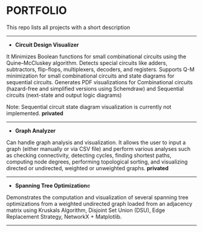 # PORTFOLIO
This repo lists all projects with a short description

---

- **Circuit Design Visualizer**

It Minimizes Boolean functions for small combinational circuits using the Quine–McCluskey algorithm. Detects special circuits like adders, subtractors, flip-flops, multiplexers, decoders, and registers. Supports Q-M minimization for small combinational circuits and state diagrams for sequential circuits. Generates PDF visualizations for Combinational circuits (hazard-free and simplified versions using Schemdraw) and Sequential circuits (next-state and output logic diagrams)

Note: Sequential circuit state diagram visualization is currently not implemented.
**privated**

---

- **Graph Analyzer**

Can handle graph analysis and visualization. It allows the user to input a graph (either manually or via CSV file) and perform various analyses such as checking connectivity, detecting cycles, finding shortest paths, computing node degrees, performing topological sorting, and visualizing directed or undirected, weighted or unweighted graphs.
**privated**

---

- **Spanning Tree Optimization**e

Demonstrates the computation and visualization of several spanning tree optimizations from a weighted undirected graph loaded from an adjacency matrix using Kruskals Algorithm, Disjoint Set Union (DSU), Edge Replacement Strategy, NetworkX + Matplotlib.

---

